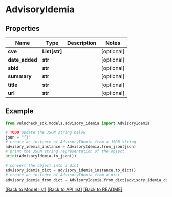# AdvisoryIdemia


## Properties

Name | Type | Description | Notes
------------ | ------------- | ------------- | -------------
**cve** | **List[str]** |  | [optional] 
**date_added** | **str** |  | [optional] 
**sbid** | **str** |  | [optional] 
**summary** | **str** |  | [optional] 
**title** | **str** |  | [optional] 
**url** | **str** |  | [optional] 

## Example

```python
from vulncheck_sdk.models.advisory_idemia import AdvisoryIdemia

# TODO update the JSON string below
json = "{}"
# create an instance of AdvisoryIdemia from a JSON string
advisory_idemia_instance = AdvisoryIdemia.from_json(json)
# print the JSON string representation of the object
print(AdvisoryIdemia.to_json())

# convert the object into a dict
advisory_idemia_dict = advisory_idemia_instance.to_dict()
# create an instance of AdvisoryIdemia from a dict
advisory_idemia_from_dict = AdvisoryIdemia.from_dict(advisory_idemia_dict)
```
[[Back to Model list]](../README.md#documentation-for-models) [[Back to API list]](../README.md#documentation-for-api-endpoints) [[Back to README]](../README.md)


